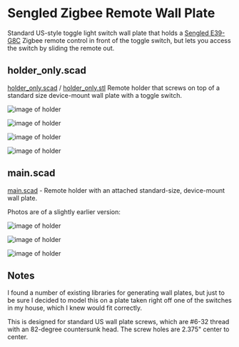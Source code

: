 # Sengled Zigbee Remote Wall Plate

Standard US-style toggle light switch wall plate that holds a [Sengled E39-G8C](https://smile.amazon.com/gp/product/B07QHDV5S4/) Zigbee remote control in front of the toggle switch, but lets you access the switch by sliding the remote out.

## holder_only.scad

[holder_only.scad](holder_only.scad) / [holder_only.stl](holder_only.stl) Remote holder that screws on top of a standard size device-mount wall plate with a toggle switch.

![image of holder](holder_only1.jpg)

![image of holder](holder_only2.jpg)

![image of holder](holder_only3.jpg)

![image of holder](holder_only4.jpg)

## main.scad

[main.scad](main.scad) - Remote holder with an attached standard-size, device-mount wall plate.

Photos are of a slightly earlier version:

![image of holder](main1.jpg)

![image of holder](main2.jpg)

![image of holder](main3.jpg)

## Notes

I found a number of existing libraries for generating wall plates, but just to be sure I decided to model this on a plate taken right off one of the switches in my house, which I knew would fit correctly.

This is designed for standard US wall plate screws, which are #6-32 thread with an 82-degree countersunk head. The screw holes are 2.375" center to center.
